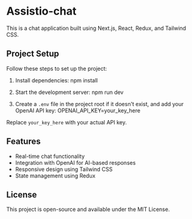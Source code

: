 # Assistio-chat

This is a chat application built using Next.js, React, Redux, and Tailwind CSS.

## Project Setup

Follow these steps to set up the project:

1. Install dependencies:
npm install

2. Start the development server:
npm run dev

3. Create a `.env` file in the project root if it doesn't exist, and add your OpenAI API key:
OPENAI_API_KEY=your_key_here

Replace `your_key_here` with your actual API key.

## Features

- Real-time chat functionality
- Integration with OpenAI for AI-based responses
- Responsive design using Tailwind CSS
- State management using Redux

## License

This project is open-source and available under the MIT License.